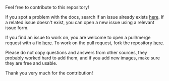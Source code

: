 Feel free to contribute to this repository!

If you spot a problem with the docs, search if an issue already exists [here](https://github.com/FJrodafo/FJrodafo.github.io/issues). If a related issue doesn't exist, you can open a new issue using a relevant issue form.

If you find an issue to work on, you are welcome to open a pull/merge request with a fix [here](https://github.com/FJrodafo/FJrodafo.github.io/pulls). To work on the pull request, fork the repository [here](https://github.com/FJrodafo/FJrodafo.github.io/forks).

Please do not copy questions and answers from other sources, they probably worked hard to add them, and if you add new images, make sure they are free and usable.

Thank you very much for the contribution!